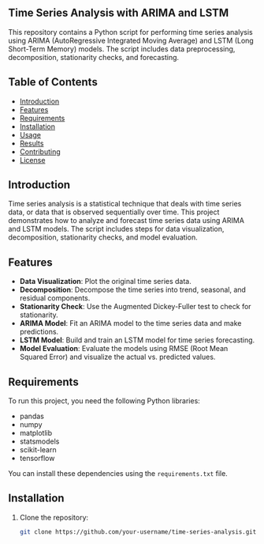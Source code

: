 ## Time Series Analysis with ARIMA and LSTM

This repository contains a Python script for performing time series analysis using ARIMA (AutoRegressive Integrated Moving Average) and LSTM (Long Short-Term Memory) models. The script includes data preprocessing, decomposition, stationarity checks, and forecasting.

## Table of Contents

- [Introduction](#introduction)
- [Features](#features)
- [Requirements](#requirements)
- [Installation](#installation)
- [Usage](#usage)
- [Results](#results)
- [Contributing](#contributing)
- [License](#license)

## Introduction

Time series analysis is a statistical technique that deals with time series data, or data that is observed sequentially over time. This project demonstrates how to analyze and forecast time series data using ARIMA and LSTM models. The script includes steps for data visualization, decomposition, stationarity checks, and model evaluation.

## Features

- **Data Visualization**: Plot the original time series data.
- **Decomposition**: Decompose the time series into trend, seasonal, and residual components.
- **Stationarity Check**: Use the Augmented Dickey-Fuller test to check for stationarity.
- **ARIMA Model**: Fit an ARIMA model to the time series data and make predictions.
- **LSTM Model**: Build and train an LSTM model for time series forecasting.
- **Model Evaluation**: Evaluate the models using RMSE (Root Mean Squared Error) and visualize the actual vs. predicted values.

## Requirements

To run this project, you need the following Python libraries:

- pandas
- numpy
- matplotlib
- statsmodels
- scikit-learn
- tensorflow

You can install these dependencies using the `requirements.txt` file.

## Installation

1. Clone the repository:
   ```bash
   git clone https://github.com/your-username/time-series-analysis.git
